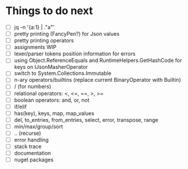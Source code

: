 # Things to do next

- [ ] jq -n '{a:1} | ."a"'
- [ ] pretty printing (FancyPen?) for Json values
- [ ] pretty printing operators
- [ ] assignments WIP
- [ ] lexer/parser tokens position information for errors
- [ ] using Object.ReferenceEquals and RuntimeHelpers.GetHashCode for keys on IJsonMasherOperator
- [ ] switch to System.Collections.Immutable
- [ ] n-ary operators/builtins (replace current BinaryOperator with Builtin)
- [ ] / (for numbers)
- [ ] relational operators: <, <=, ==, >, >=
- [ ] boolean operators: and, or, not
- [ ] if/elif
- [ ] has(key), keys, map, map_values
- [ ] del, to_entries, from_entries, select, error, transpose, range
- [ ] min/max/group/sort
- [ ] .. (recurse)
- [ ] error handling
- [ ] stack trace
- [ ] documentation
- [ ] nuget packages
